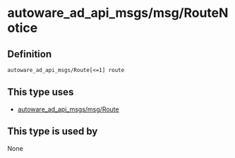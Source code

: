 # autoware_ad_api_msgs/msg/RouteNotice

## Definition

```txt
autoware_ad_api_msgs/Route[<=1] route
```

## This type uses

- [autoware_ad_api_msgs/msg/Route](../../autoware_ad_api_msgs/msg/route.md)

## This type is used by

None
